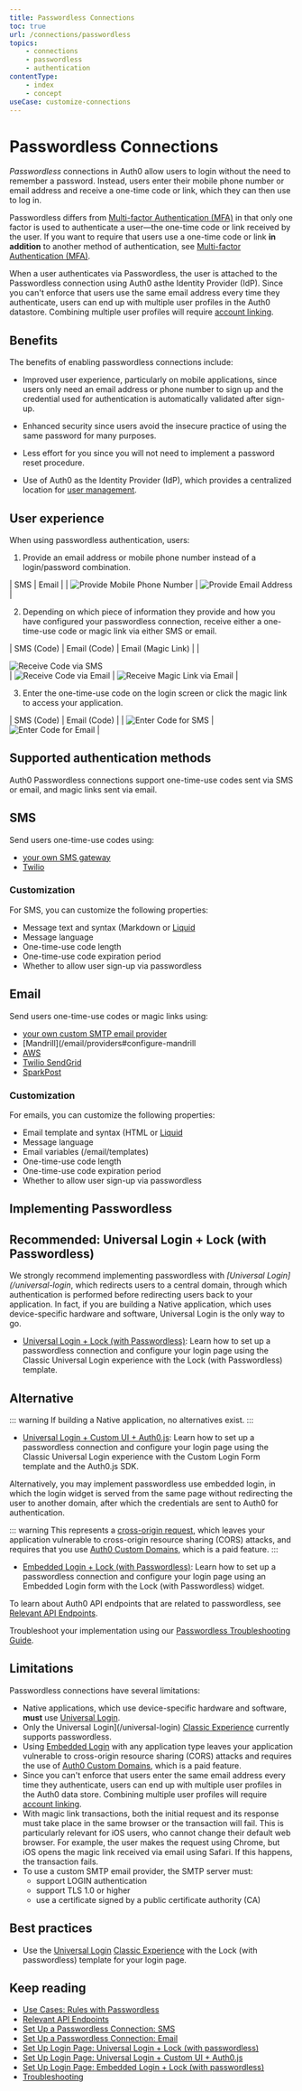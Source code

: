 ```yaml
---
title: Passwordless Connections
toc: true
url: /connections/passwordless
topics:
    - connections
    - passwordless
    - authentication
contentType:
    - index
    - concept
useCase: customize-connections
---
```

# Passwordless Connections

<dfn data-key="passwordless">Passwordless</dfn> connections in Auth0 allow users to login without the need to remember a password. Instead, users enter their mobile phone number or email address and receive a one-time code or link, which they can then use to log in.

Passwordless differs from [Multi-factor Authentication (MFA)](/multifactor-authentication) in that only one factor is used to authenticate a user&mdash;the one-time code or link received by the user. If you want to require that users use a one-time code or link **in addition** to another method of authentication, see [Multi-factor Authentication (MFA)](/multifactor-authentication).

When a user authenticates via Passwordless, the user is attached to the Passwordless connection using Auth0 asthe Identity Provider (IdP). Since you can't enforce that users use the same email address every time they authenticate, users can end up with multiple user profiles in the Auth0 datastore. Combining multiple user profiles will require [account linking](/extensions/account-link).

## Benefits

The benefits of enabling passwordless connections include:

* Improved user experience, particularly on mobile applications, since users only need an email address or phone number to sign up and the credential used for authentication is automatically validated after sign-up.

* Enhanced security since users avoid the insecure practice of using the same password for many purposes.

* Less effort for you since you will not need to implement a password reset procedure.

* Use of Auth0 as the Identity Provider (IdP), which provides a centralized location for [user management](/users).

## User experience

When using passwordless authentication, users:

1. Provide an email address or mobile phone number instead of a login/password combination.

| SMS | Email |
| ![Provide Mobile Phone Number](/media/articles/connections/passwordless/passwordless-email-request-web.png) | ![Provide Email Address](/media/articles/connections/passwordless/passwordless-sms-enter-phone-web.png) |

2. Depending on which piece of information they provide and how you have configured your passwordless connection, receive either a one-time-use code or magic link via either SMS or email.

| SMS (Code) | Email (Code) | Email (Magic Link) |
| <div class="phone-mockup"><img src="/media/articles/connections/passwordless/passwordless-sms-receive-code-web.png" alt="Receive Code via SMS"/></div> | ![Receive Code via Email](/media/articles/connections/passwordless/passwordless-email-receive-code-web.png) | ![Receive Magic Link via Email](/media/articles/connections/passwordless/passwordless-email-receive-link.png) |

3. Enter the one-time-use code on the login screen or click the magic link to access your application.

| SMS (Code) | Email (Code) |
| ![Enter Code for SMS](/media/articles/connections/passwordless/passwordless-sms-enter-code-web.png) | ![Enter Code for Email](/media/articles/connections/passwordless/passwordless-email-enter-code-web.png) |

## Supported authentication methods

Auth0 Passwordless connections support one-time-use codes sent via SMS or email, and magic links sent via email.

## SMS

Send users one-time-use codes using:

- [your own SMS gateway](/dashboard/guides/connections/sms-gateway)
- [Twilio](/dashboard/guides/connections/configure-passwordess-sms)

### Customization

For SMS, you can customize the following properties:

- Message text and syntax (Markdown or [Liquid](/email/liquid-syntax)
- Message language
- One-time-use code length
- One-time-use code expiration period
- Whether to allow user sign-up via passwordless

## Email 

Send users one-time-use codes or magic links using:

- [your own custom SMTP email provider](/email/providers#configure-a-custom-smtp-server)
- [Mandrill](/email/providers#configure-mandrill
- [AWS](/email/providers#configure-amazon-ses)
- [Twilio SendGrid](/email/providers#configure-sendgrid)
- [SparkPost](/email/providers#configure-sparkpost)

### Customization

For emails, you can customize the following properties:

- Email template and syntax (HTML or [Liquid](/email/liquid-syntax)
- Message language
- Email variables (/email/templates)
- One-time-use code length
- One-time-use code expiration period
- Whether to allow user sign-up via passwordless

## Implementing Passwordless

## Recommended: Universal Login + Lock (with Passwordless)

We strongly recommend implementing passwordless with <dfn data-key="universal-login">[Universal Login](/universal-login</dfn>, which redirects users to a central domain, through which authentication is performed before redirecting users back to your application. In fact, if you are building a Native application, which uses device-specific hardware and software, Universal Login is the only way to go.

* [Universal Login + Lock (with Passwordless)](articles/connections/passwordless/guides/implement-universal-login-lock-passwordless): Learn how to set up a passwordless connection and configure your login page using the Classic Universal Login experience with the Lock (with Passwordless) template.

## Alternative

::: warning
If building a Native application, no alternatives exist.
:::

* [Universal Login + Custom UI + Auth0.js](): Learn how to set up a passwordless connection and configure your login page using the Classic Universal Login experience with the Custom Login Form template and the Auth0.js SDK.

Alternatively, you may implement passwordless use embedded login, in which the login widget is served from the same page without redirecting the user to another domain, after which the credentials are sent to Auth0 for authentication.

::: warning
This represents a [cross-origin request](/cross-origin-authentication), which leaves your application vulnerable to cross-origin resource sharing (CORS) attacks, and requires that you use [Auth0 Custom Domains](/custom-domains), which is a paid feature.
:::

* [Embedded Login + Lock (with Passwordless)](): Learn how to set up a passwordless connection and configure your login page using an Embedded Login form with the Lock (with Passwordless) widget.

To learn about Auth0 API endpoints that are related to passwordless, see [Relevant API Endpoints](/connections/passwordless/reference/relevant-api-endpoints).

Troubleshoot your implementation using our [Passwordless Troubleshooting Guide](/connections/passwordless/reference/troubleshoot).

## Limitations

Passwordless connections have several limitations:

* Native applications, which use device-specific hardware and software, **must** use [Universal Login](/universal-login).
*  Only the Universal Login](/universal-login) [Classic Experience](/universal-login/classic) currently supports passwordless.
* Using [Embedded Login](/login/embedded) with any application type leaves your application vulnerable to cross-origin resource sharing (CORS) attacks and requires the use of [Auth0 Custom Domains](/custom-domains), which is a paid feature.
*  Since you can't enforce that users enter the same email address every time they authenticate, users can end up with multiple user profiles in the Auth0 data store. Combining multiple user profiles will require [account linking](/extensions/account-link).
* With magic link transactions, both the initial request and its response must take place in the same browser or the transaction will fail. This is particularly relevant for iOS users, who cannot change their default web browser. For example, the user makes the request using Chrome, but iOS opens the magic link received via email using Safari. If this happens, the transaction fails.
* To use a custom SMTP email provider, the SMTP server must:
    - support LOGIN authentication
    - support TLS 1.0 or higher
    - use a certificate signed by a public certificate authority (CA)

## Best practices

* Use the [Universal Login](/universal-login) [Classic Experience](/universal-login/classic) with the Lock (with passwordless) template for your login page.

## Keep reading

* [Use Cases: Rules with Passwordless](/connections/passwordless/concepts/sample-use-cases-rules)
* [Relevant API Endpoints](/connections/passwordless/reference/relevant-api-endpoints)
* [Set Up a Passwordless Connection: SMS](/dashboard/guides/connections/configure-passwordess-sms)
* [Set Up a Passwordless Connection: Email](/dashboard/guides/connections/configure-passwordess-email)
* [Set Up Login Page: Universal Login + Lock (with passwordless)]()
* [Set Up Login Page: Universal Login + Custom UI + Auth0.js]()
* [Set Up Login Page: Embedded Login + Lock (with passwordless)](/connections/passwordless/configure-login-page)
* [Troubleshooting](/connections/passwordless/reference/troubleshoot)